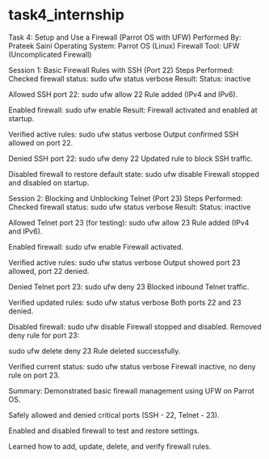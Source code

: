 # task4_internship
Task 4: Setup and Use a Firewall (Parrot OS with UFW)
Performed By: Prateek Saini
Operating System: Parrot OS (Linux)
Firewall Tool: UFW (Uncomplicated Firewall)

Session 1: Basic Firewall Rules with SSH (Port 22)
Steps Performed:
Checked firewall status:
sudo ufw status verbose
Result: Status: inactive

Allowed SSH port 22:
sudo ufw allow 22
Rule added (IPv4 and IPv6).

Enabled firewall:
sudo ufw enable
Result: Firewall activated and enabled at startup.

Verified active rules:
sudo ufw status verbose
Output confirmed SSH allowed on port 22.

Denied SSH port 22:
sudo ufw deny 22
Updated rule to block SSH traffic.

Disabled firewall to restore default state:
sudo ufw disable
Firewall stopped and disabled on startup.

Session 2: Blocking and Unblocking Telnet (Port 23)
Steps Performed:
Checked firewall status:
sudo ufw status verbose
Result: Status: inactive

Allowed Telnet port 23 (for testing):
sudo ufw allow 23
Rule added (IPv4 and IPv6).

Enabled firewall:
sudo ufw enable
Firewall activated.

Verified active rules:
sudo ufw status verbose
Output showed port 23 allowed, port 22 denied.

Denied Telnet port 23:
sudo ufw deny 23
Blocked inbound Telnet traffic.

Verified updated rules:
sudo ufw status verbose
Both ports 22 and 23 denied.

Disabled firewall:
sudo ufw disable
Firewall stopped and disabled.
Removed deny rule for port 23:


sudo ufw delete deny 23
Rule deleted successfully.

Verified current status:
sudo ufw status verbose
Firewall inactive, no deny rule on port 23.

Summary:
Demonstrated basic firewall management using UFW on Parrot OS.

Safely allowed and denied critical ports (SSH - 22, Telnet - 23).

Enabled and disabled firewall to test and restore settings.

Learned how to add, update, delete, and verify firewall rules.

